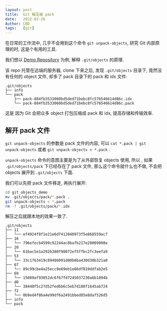 ```yaml
---
layout: post
title:  Git 解压缩 pack
date:   2022-02-26
Author: CBD
tags:   [git]
---
```


在日常的工作流中, 几乎不会用到这个命令 `git unpack-objects`, 研究 Git 内部原理的时, 这是个有用的工具.

我们想以 [Demo Repository](https://jihulab.com/show/git_objects_demo) 为例, 解释 `.git/objects` 的原理.

该 repo 托管在远端的服务器, clone 下来之后, 发现 `.git/objects` 目录下, 竟然没有任何的 object 文件, 却多了 pack 目录下的 pack 和 idx 文件:

```text
.git/objects
├── info
└── pack
    ├── pack-884fb3533060bd5ded71bebc8fc576546614d86c.idx
    └── pack-884fb3533060bd5ded71bebc8fc576546614d86c.pack
```

这是 因为 Git 会把众多 object 打包压缩成 pack 和 idx, 提高存储和传输效率.

## 解开 pack 文件

`git unpack-objects` 的参数是 pack 文件的内容, 可以 `cat *.pack | git unpack-objects` 或者 `git unpack-objects < *.pack` .

`unpack-objects` 命令的意图主要是为了从外部恢复 objects 使用, 所以 , 如果 `.git/objects/pack` 下已经存在了 pack 文件, 那么这个命令就什么也不做, 不会把 objects 展开到 `.git/objects` 下面.

我们可以先把 pack 文件移走, 再执行展开:

```sh
cd git_objects_demo
mv .git/objects/pack/*.pack .
git unpack-objects < *.pack
rm -f .git/objects/pack/*.idx
```

解压之后就跟本地的效果一致了.

```text
.git/objects
├── 11
│   └── ef4924f8f1e21e6d7412040973f5e868559ac7
├── 16
│   └── 796efecb4599c92244ac8bafb217e20009008e
├── 20
│   └── 61bac5e1a292b380f98072ef5ffbc2fc3eefa9
├── 53
│   └── 33c1763419c89486091d80b6ba430d30b321a0
├── 67
│   └── 89c99cbe4a25ecc9e69eb1e66df819ddfab2e5
├── 69
│   └── 15089af93052dc6f67fd7245037230a6b1894b
├── d0
│   └── 38440f5c27d52fed6b6c5eb7d180f1645ab724
├── f2
│   └── 0b9ed4f8ba4e99df6a2491bbed85e8daf526d5
├── info
└── pack
```
